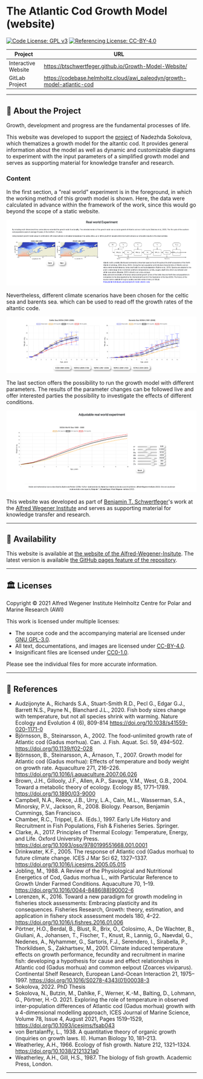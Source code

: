 # The Atlantic Cod Growth Model (website)

[![Code License: GPL v3](https://img.shields.io/badge/Code%20License-GNU_GPLv3-important)](https://img.shields.io/badge/Code%20License-GNU_GPLv3-important)
[![Referencing License: CC-BY-4.0](https://img.shields.io/badge/Referencing%20License-CC--BY--4.0-important)](https://img.shields.io/badge/Referencing%20License-CC--BY--4.0-important)

| Project             | URL                                                                     |
| ------------------- | ----------------------------------------------------------------------- |
| Interactive Website | https://btschwertfeger.github.io/Growth-Model-Website/                  |
| GitLab Project      | https://codebase.helmholtz.cloud/awi_paleodyn/growth-model-atlantic-cod |

---

## 📍 About the Project

Growth, development and progress are the fundamental processes of life.

This website was developed to support the [project](https://codebase.helmholtz.cloud/awi_paleodyn/growth-model-atlantic-cod) of Nadezhda Sokolova, which thematizes a growth model for the altantic cod. It provides general information about the model as well as dynamic and customizable diagrams to experiment with the input parameters of a simplified growth model and serves as supporting material for knowledge transfer and research.

### Content

In the first section, a "real world" experiment is in the foreground, in which the working method of this growth model is shown. Here, the data were calculated in advance within the framework of the work, since this would go beyond the scope of a static website.

![ Website Plot 1](images/page-view-1.png)

Nevertheless, different climate scenarios have been chosen for the celtic sea and barents sea.
which can be used to read off the growth rates of the altantic code.

![ Website Plot 2](images/page-view-2.png)

The last section offers the possibility to run the growth model with different parameters. The results of the parameter changes can be followed live and offer interested parties the possibility to investigate the effects of different conditions.

![ Website Plot 3](images/page-view-3.png)

This website was developed as part of [Benjamin T. Schwertfeger](https://b-schwertfeger.de)'s work at the [Alfred Wegener Institute](https://www.awi.de) and serves as supporting material for knowledge transfer and research.

---

## 📍 Availability

This website is available at [the website of the Alfred-Wegener-Insitute](https://www.awi.de/fileadmin/user_upload/AWI/Forschung/Klimawissenschaft/Dynamik_des_Palaeoklimas/Growth_Model). The latest version is available [the GitHub pages feature of the repository](https://btschwertfeger.github.io/Growth-Model-Website).

---

## 🏛️ Licenses

Copyright © 2021 Alfred Wegener Institute Helmholtz Centre for Polar and Marine Research (AWI)

This work is licensed under multiple licenses:

- The source code and the accompanying material are licensed under [GNU GPL-3.0](LICENSES/GPL-3.0-only.txt).
- All text, documentations, and images are licensed under [CC-BY-4.0](LICENSES/CC-BY-4.0.txt).
- Insignificant files are licensed under [CC0-1.0](LICENSES/CC0-1.0.txt).

Please see the individual files for more accurate information.

---

## 🔬 References

- Audzijonyte A., Richards S.A., Stuart-Smith R.D., Pecl G., Edgar G.J., Barrett N.S., Payne N., Blanchard J.L., 2020. Fish body sizes change with temperature, but not all species shrink with warming. Nature Ecology and Evolution 4 (6), 809-814 https://doi.org/10.1038/s41559-020-1171-0
- Björnsson, B., Steinarsson, A., 2002. The food-unlimited growth rate of Atlantic cod (Gadus morhua). Can. J. Fish. Aquat. Sci. 59, 494–502. https://doi.org/10.1139/f02-028
- Björnsson, B., Steinarsson, A., Árnason, T., 2007. Growth model for Atlantic cod (Gadus morhua): Effects of temperature and body weight on growth rate. Aquaculture 271, 216–226. https://doi.org/10.1016/j.aquaculture.2007.06.026
- Brown, J.H., Gillooly, J.F., Allen, A.P., Savage, V.M., West, G.B., 2004. Toward a metabolic theory of ecology. Ecology 85, 1771–1789. https://doi.org/10.1890/03-9000
- Campbell, N.A., Reece, J.B., Urry, L.A., Cain, M.L., Wasserman, S.A., Minorsky, P.V., Jackson, R., 2008. Biology. Pearson, Benjamin Cummings, San Francisco.
- Chamber, R.C., Trippel, E.A. (Eds.), 1997. Early Life History and Recruitment in Fish Populations, Fish & Fisheries Series. Springer.
- Clarke, A., 2017. Principles of Thermal Ecology: Temperature, Energy, and Life. Oxford University Press. https://doi.org/10.1093/oso/9780199551668.001.0001
- Drinkwater, K.F., 2005. The response of Atlantic cod (Gadus morhua) to future climate change. ICES J Mar Sci 62, 1327–1337. https://doi.org/10.1016/j.icesjms.2005.05.015
- Jobling, M., 1988. A Review of the Physiological and Nutritional Energetics of Cod, Gadus morhua L., with Particular Reference to Growth Under Farmed Conditions. Aquaculture 70, 1–19. https://doi.org/10.1016/0044-8486(88)90002-6
- Lorenzen, K., 2016. Toward a new paradigm for growth modeling in fisheries stock assessments: Embracing plasticity and its consequences. Fisheries Research, Growth: theory, estimation, and application in fishery stock assessment models 180, 4–22. https://doi.org/10.1016/j.fishres.2016.01.006
- Pörtner, H.O., Berdal, B., Blust, R., Brix, O., Colosimo, A., De Wachter, B., Giuliani, A., Johansen, T., Fischer, T., Knust, R., Lannig, G., Naevdal, G., Nedenes, A., Nyhammer, G., Sartoris, F.J., Serendero, I., Sirabella, P., Thorkildsen, S., Zakhartsev, M., 2001. Climate induced temperature effects on growth performance, fecundity and recruitment in marine fish: developing a hypothesis for cause and effect relationships in Atlantic cod (Gadus morhua) and common eelpout (Zoarces viviparus). Continental Shelf Research, European Land-Ocean Interaction 21, 1975–1997. https://doi.org/10.1016/S0278-4343(01)00038-3
- Sokolova, 2022. PhD Thesis
- Sokolova, N., Butzin, M., Dahlke, F., Werner, K.-M., Balting, D., Lohmann, G., Pörtner, H.-O. 2021. Exploring the role of temperature in observed inter-population differences of Atlantic cod (Gadus morhua) growth with a 4-dimensional modelling approach, ICES Journal of Marine Science, Volume 78, Issue 4, August 2021, Pages 1519–1529, https://doi.org/10.1093/icesjms/fsab043
- von Bertalanffy, L., 1938. A quantitative theory of organic growth (inquiries on growth laws. II). Human Biology 10, 181–213.
- Weatherley, A.H., 1966. Ecology of fish growth. Nature 212, 1321–1324. https://doi.org/10.1038/2121321a0
- Weatherley, A.H., Gill, H.S., 1987. The biology of fish growth. Academic Press, London.

---
